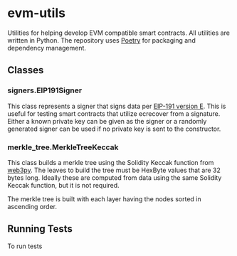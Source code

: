 # evm-utils
Utilities for helping develop EVM compatible smart contracts. All utilities are written in Python. The repository uses [Poetry](https://python-poetry.org/) for packaging and dependency management.

## Classes
### signers.EIP191Signer
This class represents a signer that signs data per [EIP-191 version E](https://eips.ethereum.org/EIPS/eip-191). This is useful for testing smart contracts that utilize ecrecover from a signature. Either a known private key can be given as the signer or a randomly generated signer can be used if no private key is sent to the constructor.

### merkle_tree.MerkleTreeKeccak
This class builds a merkle tree using the Solidity Keccak function from [web3py](https://github.com/ethereum/web3.py). The leaves to build the tree must be HexByte values that are 32 bytes long. Ideally these are computed from data using the same Solidity Keccak function, but it is not required.

The merkle tree is built with each layer having the nodes sorted in ascending order.

## Running Tests
To run tests